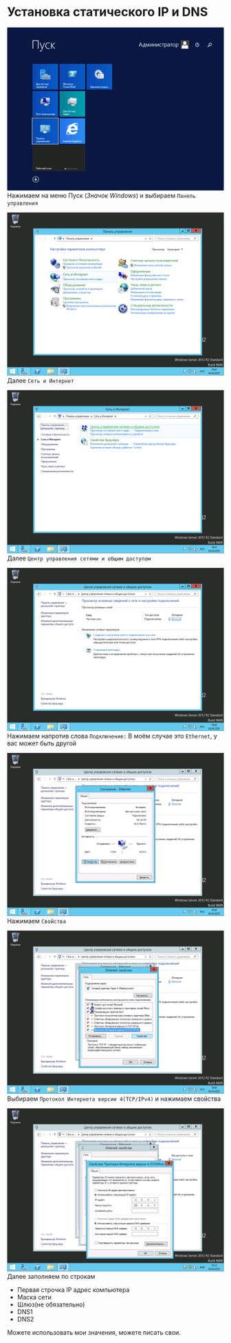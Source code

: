 # Установка статического IP и DNS

![Панель управления](imgs/static_ip_00.png)
Нажимаем на меню Пуск (*Значок Windows*) и выбираем `Панель управления`

![Сеть и Интернет](imgs/static_ip_01.png)
Далее `Сеть и Интернет`

![Центр управления сетями и общим доступом](imgs/static_ip_02.png)
Далее `Центр управления сетями и общим доступом`

![Адаптер](imgs/static_ip_03.png)
Нажимаем напротив слова `Подключение:` В моём случае это `Ethernet`, у вас может быть другой

![Свйоства](imgs/static_ip_04.png)
Нажимаем `Свойства`

![Протокол](imgs/static_ip_05.png)
Выбираем `Протокол Интернета версии 4(TCP/IPv4)` и нажимаем свойства

![Адаптер](imgs/static_ip_06.png)
Далее заполняем по строкам
 - Первая строчка IP адрес компьютера
 - Маска сети
 - Шлюз(не обязательно)
 - DNS1
 - DNS2

Можете использовать мои значения, можете писать свои.
